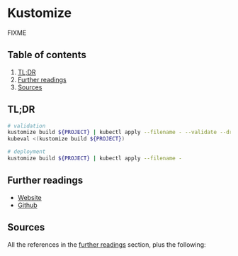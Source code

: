 # Kustomize

FIXME

## Table of contents <!-- omit in toc -->

1. [TL;DR](#tldr)
1. [Further readings](#further-readings)
1. [Sources](#sources)

## TL;DR

```sh
# validation
kustomize build ${PROJECT} | kubectl apply --filename - --validate --dry-run=client
kubeval <(kustomize build ${PROJECT})

# deployment
kustomize build ${PROJECT} | kubectl apply --filename -
```

## Further readings

- [Website]
- [Github]

## Sources

All the references in the [further readings] section, plus the following:

<!--
  References
  -->

<!-- Upstream -->
[github]: https://github.com/kubernetes-sigs/kustomize
[website]: https://kustomize.io/

<!-- In-article sections -->
[further readings]: #further-readings

<!-- Knowledge base -->
<!-- Files -->
<!-- Others -->
